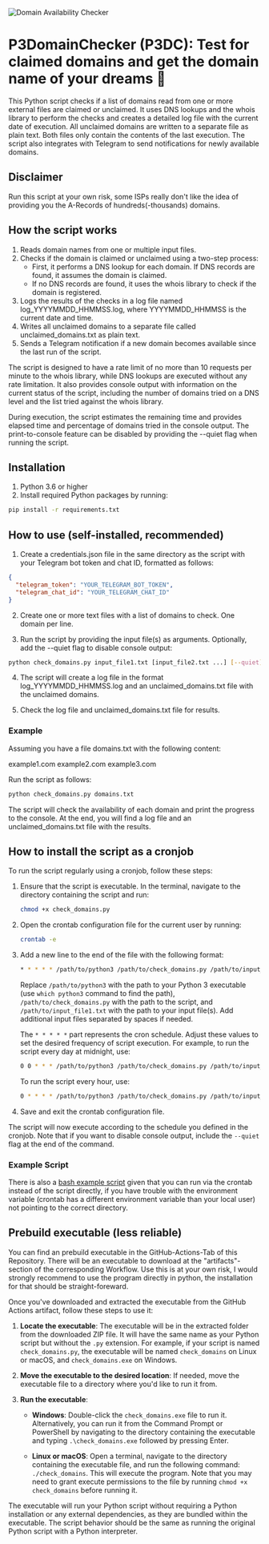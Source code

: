 ![Domain Availability Checker](https://media1.giphy.com/media/B7o99rIuystY4/giphy.gif)
# P3DomainChecker (P3DC): Test for claimed domains and get the domain name of your dreams :stars:
This Python script checks if a list of domains read from one or more external files are claimed or unclaimed. It uses DNS lookups and the whois library to perform the checks and creates a detailed log file with the current date of execution. All unclaimed domains are written to a separate file as plain text. Both files only contain the contents of the last execution. The script also integrates with Telegram to send notifications for newly available domains.

## Disclaimer
Run this script at your own risk, some ISPs really don't like the idea of providing you the A-Records of hundreds(-thousands) domains.

## How the script works

1. Reads domain names from one or multiple input files.
2. Checks if the domain is claimed or unclaimed using a two-step process:
   - First, it performs a DNS lookup for each domain. If DNS records are found, it assumes the domain is claimed.
   - If no DNS records are found, it uses the whois library to check if the domain is registered.
3. Logs the results of the checks in a log file named log_YYYYMMDD_HHMMSS.log, where YYYYMMDD_HHMMSS is the current date and time.
4. Writes all unclaimed domains to a separate file called unclaimed_domains.txt as plain text.
5. Sends a Telegram notification if a new domain becomes available since the last run of the script.

The script is designed to have a rate limit of no more than 10 requests per minute to the whois library, while DNS lookups are executed without any rate limitation. It also provides console output with information on the current status of the script, including the number of domains tried on a DNS level and the list tried against the whois library.

During execution, the script estimates the remaining time and provides elapsed time and percentage of domains tried in the console output. The print-to-console feature can be disabled by providing the --quiet flag when running the script.


## Installation

1. Python 3.6 or higher
2. Install required Python packages by running:

```bash
pip install -r requirements.txt
```

## How to use (self-installed, recommended)

1. Create a credentials.json file in the same directory as the script with your Telegram bot token and chat ID, formatted as follows:

```json
{
  "telegram_token": "YOUR_TELEGRAM_BOT_TOKEN",
  "telegram_chat_id": "YOUR_TELEGRAM_CHAT_ID"
}
```

2. Create one or more text files with a list of domains to check. One domain per line.

3. Run the script by providing the input file(s) as arguments. Optionally, add the --quiet flag to disable console output:

```bash
python check_domains.py input_file1.txt [input_file2.txt ...] [--quiet]
```

4. The script will create a log file in the format log_YYYYMMDD_HHMMSS.log and an unclaimed_domains.txt file with the unclaimed domains.

5. Check the log file and unclaimed_domains.txt file for results.

### Example

Assuming you have a file domains.txt with the following content:

example1.com
example2.com
example3.com

Run the script as follows:

```bash
python check_domains.py domains.txt
```

The script will check the availability of each domain and print the progress to the console. At the end, you will find a log file and an unclaimed_domains.txt file with the results.

## How to install the script as a cronjob

To run the script regularly using a cronjob, follow these steps:

1. Ensure that the script is executable. In the terminal, navigate to the directory containing the script and run:

   ```bash
   chmod +x check_domains.py
   ```

2. Open the crontab configuration file for the current user by running:

   ```bash
   crontab -e
   ```

3. Add a new line to the end of the file with the following format:

   ```bash
   * * * * * /path/to/python3 /path/to/check_domains.py /path/to/input_file1.txt [ /path/to/input_file2.txt ...] [--quiet]
   ```

   Replace `/path/to/python3` with the path to your Python 3 executable (use `which python3` command to find the path), `/path/to/check_domains.py` with the path to the script, and `/path/to/input_file1.txt` with the path to your input file(s). Add additional input files separated by spaces if needed.

   The `* * * * *` part represents the cron schedule. Adjust these values to set the desired frequency of script execution. For example, to run the script every day at midnight, use:

   ```bash
   0 0 * * * /path/to/python3 /path/to/check_domains.py /path/to/input_file1.txt [ /path/to/input_file2.txt ...] [--quiet]
   ```

   To run the script every hour, use:

   ```bash
   0 * * * * /path/to/python3 /path/to/check_domains.py /path/to/input_file1.txt [ /path/to/input_file2.txt ...] [--quiet]
   ```

4. Save and exit the crontab configuration file.

The script will now execute according to the schedule you defined in the cronjob. Note that if you want to disable console output, include the `--quiet` flag at the end of the command.

### Example Script

There is also a [bash example script](p3dc-crontab.sh.example) given that you can run via the crontab instead of the script directly, if you have trouble with the environment variable (crontab has a different environment variable than your local user) not pointing to the correct directory.

## Prebuild executable (less reliable)

You can find an prebuild executable in the GitHub-Actions-Tab of this Repository. There will be an executable to download at the "artifacts"-section of the corresponding Workflow. Use this is at your own risk, I would strongly recommend to use the program directly in python, the installation for that should be straight-foreward.

Once you've downloaded and extracted the executable from the GitHub Actions artifact, follow these steps to use it:

1. **Locate the executable**: The executable will be in the extracted folder from the downloaded ZIP file. It will have the same name as your Python script but without the `.py` extension. For example, if your script is named `check_domains.py`, the executable will be named `check_domains` on Linux or macOS, and `check_domains.exe` on Windows.

2. **Move the executable to the desired location**: If needed, move the executable file to a directory where you'd like to run it from.

3. **Run the executable**:

   - **Windows**: Double-click the `check_domains.exe` file to run it. Alternatively, you can run it from the Command Prompt or PowerShell by navigating to the directory containing the executable and typing `.\check_domains.exe` followed by pressing Enter.
   
   - **Linux or macOS**: Open a terminal, navigate to the directory containing the executable file, and run the following command: `./check_domains`. This will execute the program. Note that you may need to grant execute permissions to the file by running `chmod +x check_domains` before running it.

The executable will run your Python script without requiring a Python installation or any external dependencies, as they are bundled within the executable. The script behavior should be the same as running the original Python script with a Python interpreter.
